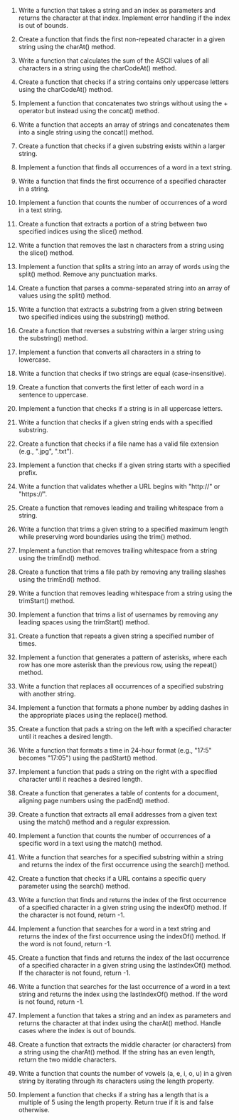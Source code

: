 1. Write a function that takes a string and an index as parameters and returns the character at that index. Implement error handling if the index is out of bounds.

2. Create a function that finds the first non-repeated character in a given string using the charAt() method.

3. Write a function that calculates the sum of the ASCII values of all characters in a string using the charCodeAt() method.

4. Create a function that checks if a string contains only uppercase letters using the charCodeAt() method.

5. Implement a function that concatenates two strings without using the + operator but instead using the concat() method.

6. Write a function that accepts an array of strings and concatenates them into a single string using the concat() method.

7. Create a function that checks if a given substring exists within a larger string.

8. Implement a function that finds all occurrences of a word in a text string.

9. Write a function that finds the first occurrence of a specified character in a string.

10. Implement a function that counts the number of occurrences of a word in a text string.

11. Create a function that extracts a portion of a string between two specified indices using the slice() method.

12. Write a function that removes the last n characters from a string using the slice() method.

13. Implement a function that splits a string into an array of words using the split() method. Remove any punctuation marks.

14. Create a function that parses a comma-separated string into an array of values using the split() method.

15. Write a function that extracts a substring from a given string between two specified indices using the substring() method.

16. Create a function that reverses a substring within a larger string using the substring() method.

17. Implement a function that converts all characters in a string to lowercase.

18. Write a function that checks if two strings are equal (case-insensitive).

19. Create a function that converts the first letter of each word in a sentence to uppercase.

20. Implement a function that checks if a string is in all uppercase letters.

21. Write a function that checks if a given string ends with a specified substring.

22. Create a function that checks if a file name has a valid file extension (e.g., ".jpg", ".txt").

23. Implement a function that checks if a given string starts with a specified prefix.

24. Write a function that validates whether a URL begins with "http://" or "https://".

25. Create a function that removes leading and trailing whitespace from a string.

26. Write a function that trims a given string to a specified maximum length while preserving word boundaries using the trim() method.

27. Implement a function that removes trailing whitespace from a string using the trimEnd() method.

28. Create a function that trims a file path by removing any trailing slashes using the trimEnd() method.

29. Write a function that removes leading whitespace from a string using the trimStart() method.

30. Implement a function that trims a list of usernames by removing any leading spaces using the trimStart() method.

31. Create a function that repeats a given string a specified number of times.

32. Implement a function that generates a pattern of asterisks, where each row has one more asterisk than the previous row, using the repeat() method.

33. Write a function that replaces all occurrences of a specified substring with another string.

34. Implement a function that formats a phone number by adding dashes in the appropriate places using the replace() method.

35. Create a function that pads a string on the left with a specified character until it reaches a desired length.

36. Write a function that formats a time in 24-hour format (e.g., "17:5" becomes "17:05") using the padStart() method.

37. Implement a function that pads a string on the right with a specified character until it reaches a desired length.

38. Create a function that generates a table of contents for a document, aligning page numbers using the padEnd() method.

39. Create a function that extracts all email addresses from a given text using the match() method and a regular expression.

40. Implement a function that counts the number of occurrences of a specific word in a text using the match() method.

41. Write a function that searches for a specified substring within a string and returns the index of the first occurrence using the search() method.

42. Create a function that checks if a URL contains a specific query parameter using the search() method.

43. Write a function that finds and returns the index of the first occurrence of a specified character in a given string using the indexOf() method. If the character is not found, return -1.

44. Implement a function that searches for a word in a text string and returns the index of the first occurrence using the indexOf() method. If the word is not found, return -1.

44. Create a function that finds and returns the index of the last occurrence of a specified character in a given string using the lastIndexOf() method. If the character is not found, return -1.

46. Write a function that searches for the last occurrence of a word in a text string and returns the index using the lastIndexOf() method. If the word is not found, return -1.

47. Implement a function that takes a string and an index as parameters and returns the character at that index using the charAt() method. Handle cases where the index is out of bounds.

48. Create a function that extracts the middle character (or characters) from a string using the charAt() method. If the string has an even length, return the two middle characters.

49. Write a function that counts the number of vowels (a, e, i, o, u) in a given string by iterating through its characters using the length property.

50. Implement a function that checks if a string has a length that is a multiple of 5 using the length property. Return true if it is and false otherwise.
